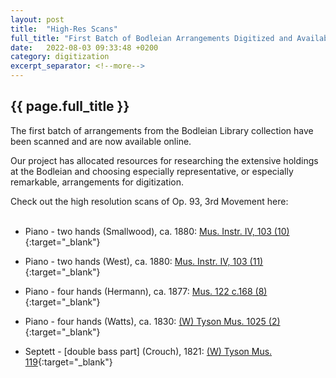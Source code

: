 ```yaml
---
layout: post
title:  "High-Res Scans"
full_title: "First Batch of Bodleian Arrangements Digitized and Available Online"
date:   2022-08-03 09:33:48 +0200
category: digitization
excerpt_separator: <!--more-->
---
```


## __{{ page.full_title }}__

The first batch of arrangements from the Bodleian Library collection have been scanned and are now available online.

<!--more-->

  <!-- These are arrangements that were hidden in the Bodleian's vast collection of printed music, poorly cataloged and neglected for decades. Although some may dismiss these arrangements as derivative, for us they serve as primary sources that pull back a curtain on 19th-century musical life in the private sphere. In addition, they reveal an authentic 19th-century musical vernacular, as reflected in the choices made by arrangers in adapting these works for the home. -->
  <!-- more -->

Our project has allocated resources for researching the extensive holdings at the Bodleian and choosing especially representative, or especially remarkable, arrangements for digitization.


<!-- After examining the scores, we provide additional cataloging information to the Bodleian librarians before online publication, thus increasing their accessibility. -->

Check out the high resolution scans of Op. 93, 3rd Movement here:
<br/>
<br/>

* Piano - two hands (Smallwood), ca. 1880: [Mus. Instr. IV, 103 (10)](https://digital.bodleian.ox.ac.uk/objects/60fc39aa-d390-48cb-b4ae-06d067002c87/){:target="_blank"}

* Piano - two hands (West), ca. 1880: [Mus. Instr. IV, 103 (11)](https://digital.bodleian.ox.ac.uk/objects/bd1b512b-eec1-4ea3-8176-7c274a1fedec/){:target="_blank"}

* Piano - four hands (Hermann), ca. 1877: [Mus. 122 c.168 (8)](https://digital.bodleian.ox.ac.uk/objects/644ee314-14a2-4006-9fe6-80eea1258a17/){:target="_blank"}

* Piano - four hands (Watts), ca. 1830: [(W) Tyson Mus. 1025 (2)](https://digital.bodleian.ox.ac.uk/objects/fd6b91da-b3df-4564-b807-650c495d82f6/){:target="_blank"}

* Septett - [double bass part] (Crouch), 1821: [(W) Tyson Mus. 119](https://digital.bodleian.ox.ac.uk/objects/47e1e8c8-51f7-4ce1-a3da-39ec0d33850a/){:target="_blank"}
